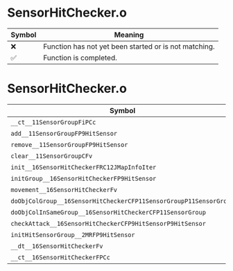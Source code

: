 # SensorHitChecker.o
| Symbol | Meaning 
| ------------- | ------------- 
| :x: | Function has not yet been started or is not matching. 
| :white_check_mark: | Function is completed. 


# SensorHitChecker.o
| Symbol | Decompiled? |
| ------------- | ------------- |
| `__ct__11SensorGroupFiPCc` | :white_check_mark: |
| `add__11SensorGroupFP9HitSensor` | :white_check_mark: |
| `remove__11SensorGroupFP9HitSensor` | :white_check_mark: |
| `clear__11SensorGroupCFv` | :white_check_mark: |
| `init__16SensorHitCheckerFRC12JMapInfoIter` | :white_check_mark: |
| `initGroup__16SensorHitCheckerFP9HitSensor` | :white_check_mark: |
| `movement__16SensorHitCheckerFv` | :white_check_mark: |
| `doObjColGroup__16SensorHitCheckerCFP11SensorGroupP11SensorGroup` | :x: |
| `doObjColInSameGroup__16SensorHitCheckerCFP11SensorGroup` | :x: |
| `checkAttack__16SensorHitCheckerCFP9HitSensorP9HitSensor` | :x: |
| `initHitSensorGroup__2MRFP9HitSensor` | :white_check_mark: |
| `__dt__16SensorHitCheckerFv` | :white_check_mark: |
| `__ct__16SensorHitCheckerFPCc` | :white_check_mark: |
